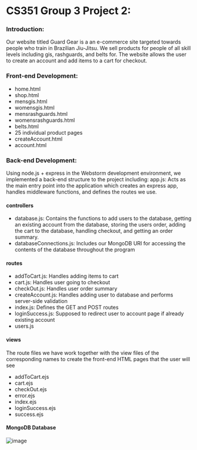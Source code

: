 
# CS351 Group 3 Project 2:

### Introduction:
Our website titled Guard Gear is a an e-commerce site targeted towards people who train in Brazilian Jiu-Jitsu. We sell products for people of all skill levels including gis, rashguards, and belts for. The website allows the user to create an account and add items to a cart for checkout.

### Front-end Development:
- home.html
- shop.html
- mensgis.html
- womensgis.html
- mensrashguards.html
- womensrashguards.html
- belts.html
- 25 individual product pages
- createAccount.html
- account.html
  
### Back-end Development:
Using node.js + express in the Webstorm development environment, we implemented a back-end structure to the project including: 
app.js: Acts as the main entry point into the application which creates an express app, handles middleware functions, and defines the routes we use.

#### controllers
- database.js: Contains the functions to add users to the database, getting an existing account from the database, storing the users order, adding the cart to the database, handling checkout, and getting an order summary.
- databaseConnections.js: Includes our MongoDB URI for accessing the contents of the database throughout the program
  
#### routes
- addToCart.js: Handles adding items to cart
- cart.js: Handles user going to checkout
- checkOut.js: Handles user order summary
- createAccount.js: Handles adding user to database and performs server-side validation
- index.js: Defines the GET and POST routes
- loginSuccess.js: Supposed to redirect user to account page if already existing account
- users.js
  
#### views
The route files we have work together with the view files of the corresponding names to create the front-end HTML pages that the user will see
- addToCart.ejs
- cart.ejs
- checkOut.ejs
- error.ejs
- index.ejs
- loginSuccess.ejs
- success.ejs

#### MongoDB Database
![image](https://github.com/NFerreira98/CS351-FinalProject/assets/142639216/a182beb3-c4a7-4446-a995-eca681f92127)
